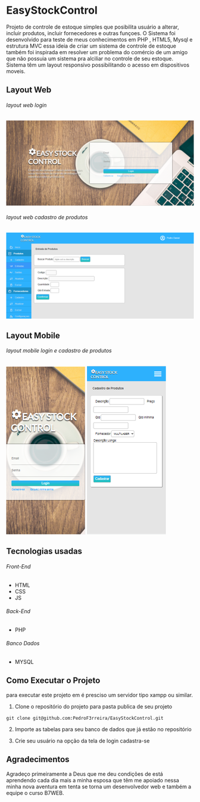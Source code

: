 # EasyStockControl
Projeto de controle de estoque simples que posibilita usuário a alterar, incluir produtos, incluir fornecedores e outras funçoes.
O Sistema foi desenvolvido para teste de meus conhecimentos em PHP , HTML5, Mysql e estrutura MVC essa ideia de criar um sistema de controle de estoque também foi inspirada em resolver um problema do comércio de um amigo que não possuia um sistema pra alciliar no controle de seu estoque.
Sistema têm um layout responsivo possibilitando o acesso em dispositivos moveis.

## Layout Web
###### layout web login
![web 1](https://github.com/PedroF3rreira/assets/blob/master/login_easystock.PNG)
###### layout web cadastro de produtos
![web 2](https://github.com/PedroF3rreira/assets/blob/master/cadastro_easystock2.PNG)

## Layout Mobile
###### layout mobile login e cadastro de produtos
![mobile 1](https://github.com/PedroF3rreira/assets/blob/master/login_easystock_mobile.PNG)
![mobile 2](https://github.com/PedroF3rreira/assets/blob/master/cadastro_easystock_mobile.PNG)

## Tecnologias usadas
###### Front-End
- HTML
- CSS
- JS
###### Back-End
- PHP
###### Banco Dados
- MYSQL

## Como Executar o Projeto
para executar este projeto em é presciso um servidor tipo xampp ou similar.
1. Clone o repositório do projeto para pasta publica de seu projeto
```
git clone git@github.com:PedroF3rreira/EasyStockControl.git
```
2. Importe as tabelas para seu banco de dados que já estão no repositório

3. Crie seu usuário na opção da tela de login cadastra-se

## Agradecimentos
Agradeço primeiramente a Deus que me deu condições de está aprendendo cada dia mais a minha esposa que têm me apoiado nessa minha nova aventura em tenta se torna um desenvolvedor web
e também a equipe o curso B7WEB.
